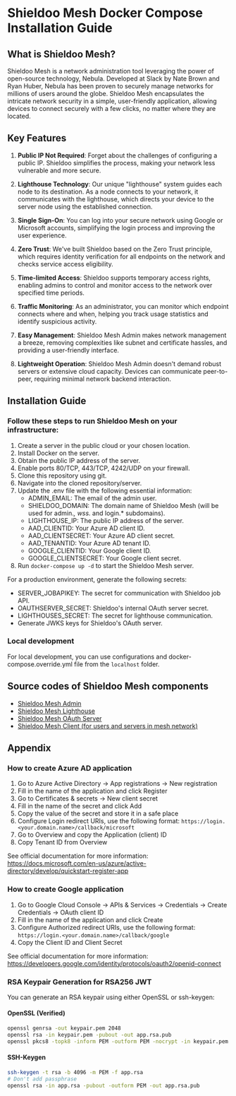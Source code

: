 # Shieldoo Mesh Docker Compose Installation Guide

## What is Shieldoo Mesh?

Shieldoo Mesh is a network administration tool leveraging the power of open-source technology, Nebula. Developed at Slack by Nate Brown and Ryan Huber, Nebula has been proven to securely manage networks for millions of users around the globe. Shieldoo Mesh encapsulates the intricate network security in a simple, user-friendly application, allowing devices to connect securely with a few clicks, no matter where they are located.

## Key Features

1. **Public IP Not Required**: Forget about the challenges of configuring a public IP. Shieldoo simplifies the process, making your network less vulnerable and more secure.
  
2. **Lighthouse Technology**: Our unique "lighthouse" system guides each node to its destination. As a node connects to your network, it communicates with the lighthouse, which directs your device to the server node using the established connection.
  
3. **Single Sign-On**: You can log into your secure network using Google or Microsoft accounts, simplifying the login process and improving the user experience.
  
4. **Zero Trust**: We've built Shieldoo based on the Zero Trust principle, which requires identity verification for all endpoints on the network and checks service access eligibility.
  
5. **Time-limited Access**: Shieldoo supports temporary access rights, enabling admins to control and monitor access to the network over specified time periods.
  
6. **Traffic Monitoring**: As an administrator, you can monitor which endpoint connects where and when, helping you track usage statistics and identify suspicious activity.
  
7. **Easy Management**: Shieldoo Mesh Admin makes network management a breeze, removing complexities like subnet and certificate hassles, and providing a user-friendly interface.
  
8. **Lightweight Operation**: Shieldoo Mesh Admin doesn't demand robust servers or extensive cloud capacity. Devices can communicate peer-to-peer, requiring minimal network backend interaction.

## Installation Guide

### Follow these steps to run Shieldoo Mesh on your infrastructure:

1. Create a server in the public cloud or your chosen location.
2. Install Docker on the server.
3. Obtain the public IP address of the server.
4. Enable ports 80/TCP, 443/TCP, 4242/UDP on your firewall.
5. Clone this repository using git.
6. Navigate into the cloned repository/server.
7. Update the .env file with the following essential information:
    - ADMIN_EMAIL: The email of the admin user.
    - SHIELDOO_DOMAIN: The domain name of Shieldoo Mesh (will be used for admin.*, wss.* and login.* subdomains).
    - LIGHTHOUSE_IP: The public IP address of the server.
    - AAD_CLIENTID: Your Azure AD client ID.
    - AAD_CLIENTSECRET: Your Azure AD client secret.
    - AAD_TENANTID: Your Azure AD tenant ID.
    - GOOGLE_CLIENTID: Your Google client ID.
    - GOOGLE_CLIENTSECRET: Your Google client secret.
8. Run `docker-compose up -d` to start the Shieldoo Mesh server.

For a production environment, generate the following secrets:
- SERVER_JOBAPIKEY: The secret for communication with Shieldoo job API.
- OAUTHSERVER_SECRET: Shieldoo's internal OAuth server secret.
- LIGHTHOUSES_SECRET: The secret for lighthouse communication.
- Generate JWKS keys for Shieldoo's OAuth server.

### Local development

For local development, you can use configurations and docker-compose.override.yml file from the `localhost` folder.

## Source codes of Shieldoo Mesh components

- [Shieldoo Mesh Admin](https://github.com/shieldoo/shieldoo-mesh-admin)
- [Shieldoo Mesh Lighthouse](https://github.com/shieldoo/shieldoo-mesh-lighthouse)
- [Shieldoo Mesh OAuth Server](https://github.com/shieldoo/shieldoo-mesh-oauth)
- [Shieldoo Mesh Client (for users and servers in mesh network)](https://github.com/shieldoo/shieldoo-mesh)

## Appendix

### How to create Azure AD application

1. Go to Azure Active Directory -> App registrations -> New registration
2. Fill in the name of the application and click Register
3. Go to Certificates & secrets -> New client secret
4. Fill in the name of the secret and click Add
5. Copy the value of the secret and store it in a safe place
6. Configure Login redirect URIs, use the following format: `https://login.<your.domain.name>/callback/microsoft`
7. Go to Overview and copy the Application (client) ID
8. Copy Tenant ID from Overview

See official documentation for more information: https://docs.microsoft.com/en-us/azure/active-directory/develop/quickstart-register-app

### How to create Google application

1. Go to Google Cloud Console -> APIs & Services -> Credentials -> Create Credentials -> OAuth client ID
2. Fill in the name of the application and click Create
3. Configure Authorized redirect URIs, use the following format: `https://login.<your.domain.name>/callback/google`
4. Copy the Client ID and Client Secret

See official documentation for more information: https://developers.google.com/identity/protocols/oauth2/openid-connect

### RSA Keypair Generation for RSA256 JWT

You can generate an RSA keypair using either OpenSSL or ssh-keygen:

#### OpenSSL (Verified)

```bash
openssl genrsa -out keypair.pem 2048
openssl rsa -in keypair.pem -pubout -out app.rsa.pub  
openssl pkcs8 -topk8 -inform PEM -outform PEM -nocrypt -in keypair.pem -out app.rsa
```

#### SSH-Keygen

```bash
ssh-keygen -t rsa -b 4096 -m PEM -f app.rsa
# Don't add passphrase
openssl rsa -in app.rsa -pubout -outform PEM -out app.rsa.pub
```
